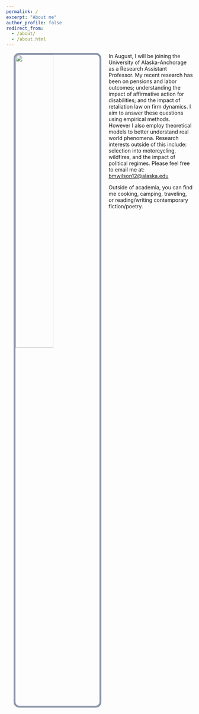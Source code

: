 ```yaml
---
permalink: /
excerpt: "About me"
author_profile: false
redirect_from: 
  - /about/
  - /about.html
---
```


<style>
    /* Center-align the text */
    .center-text {
      text-align: center;
    }
</style>

<style type="text/css">

.page {
    width: 100%;
    float: right;
    margin-right: 0;
    padding-left: 0;
    padding-right: 0;
    font-size: 22px;
}

</style>

<img 
  style="float: left; margin: 0px 20px; border-radius: 15px; border: 5px solid #8c94aa; background: url('./images/grad-photo-final-low-res.jpg')"
  src="./images/grad-photo-final.jpg"
  width="45%">

In August, I will be joining the University of Alaska-Anchorage as a Research Assistant Professor. My recent research has been on pensions and labor outcomes; understanding the impact of affirmative action for disabilities; and the impact of retaliation law on firm dynamics. I aim to answer these questions using empirical methods. However I also employ theoretical models to better understand real world phenomena. Research interests outside of this include: selection into motorcycling, wildfires, and the impact of political regimes. Please feel free to email me at: <a style = "color: #2b3742" href = "mailto: bmwilson12@alaska.edu">bmwilson12@alaska.edu</a>

Outside of academia, you can find me cooking, camping, traveling, or reading/writing contemporary fiction/poetry.

